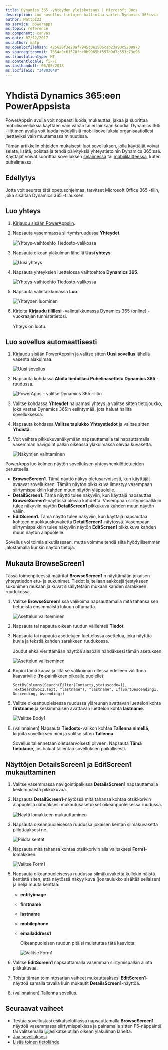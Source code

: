 ```yaml
---
title: Dynamics 365 -yhteyden yleiskatsaus | Microsoft Docs
description: Luo sovellus tietojen hallintaa varten Dynamics 365:ssä
author: Mattp123
ms.service: powerapps
ms.topic: reference
ms.component: canvas
ms.date: 07/12/2017
ms.author: matp
ms.openlocfilehash: 425620f3e20af7945c0e1506cab23a90c5209973
ms.sourcegitcommit: 7354a0c61578fcc0b9965bf557b9d7c553c73e96
ms.translationtype: HT
ms.contentlocale: fi-FI
ms.lasthandoff: 06/05/2018
ms.locfileid: "34803048"
---
```

# <a name="connect-to-dynamics-365-from-powerapps"></a>Yhdistä Dynamics 365:een PowerAppsista
PowerAppsin avulla voit nopeasti luoda, mukauttaa, jakaa ja suorittaa mobiilisovelluksia käyttäen vain vähän tai ei lainkaan koodia. Dynamics 365 -liittimen avulla voit luoda hyödyllisiä mobiilisovelluksia organisaatiollesi jaettaviksi vain muutamassa minuutissa.

Tämän artikkelin ohjeiden mukaisesti luot sovelluksen, jolla käyttäjät voivat selata, lisätä, poistaa ja tehdä päivityksiä yhteystietoihin Dynamics 365:ssä. Käyttäjät voivat suorittaa sovelluksen [selaimessa](../../../user/run-app-browser.md) tai [mobiililaitteessa](../../../user/run-app-client.md), kuten puhelimessa.

## <a name="prerequisite"></a>Edellytys
Jotta voit seurata tätä opetusohjelmaa, tarvitset Microsoft Office 365 -tilin, joka sisältää Dynamics 365 -tilauksen.

## <a name="create-a-connection"></a>Luo yhteys
1. [Kirjaudu sisään PowerAppsiin](https://web.powerapps.com/).
2. Napsauta vasemmassa siirtymisruudussa **Yhteydet**.
   
    ![Yhteys-vaihtoehto Tiedosto-valikossa](./media/connection-dynamics-crmonline/file-connections.png)
3. Napsauta oikean yläkulman lähellä **Uusi yhteys**.
   
    ![Uusi yhteys](./media/connection-dynamics-crmonline/new-connection.png)
4. Napsauta yhteyksien luettelossa vaihtoehtoa **Dynamics 365**.
   
    ![Yhteys-vaihtoehto Tiedosto-valikossa](./media/connection-dynamics-crmonline/connection-d365.png)
5. Napsauta valintaikkunassa **Luo**.
   
    ![Yhteyden luominen](./media/connection-dynamics-crmonline/create-connection.png)
6. Kirjoita **Kirjaudu tilillesi** -valintaikkunassa Dynamics 365 (online) -vuokraajan tunnistetietosi.
   
    Yhteys on luotu.

## <a name="generate-an-app-automatically"></a>Luo sovellus automaattisesti
1. [Kirjaudu sisään PowerAppsiin](https://web.powerapps.com/) ja valitse sitten **Uusi sovellus** lähellä vasenta alakulmaa.
   
    ![Uusi sovellus](./media/connection-dynamics-crmonline/new-app.png)
2. Napsauta kohdassa **Aloita tiedoillasi** **Puhelinasettelu** **Dynamics 365** -ruudussa.
   
    ![PowerApps – valitse Dynamics 365 -liitin](./media/connection-dynamics-crmonline/phonelayout.png)
3. Valitse kohdassa **Yhteydet** haluamasi yhteys ja valitse sitten tietojoukko, joka vastaa Dynamics 365:n esiintymää, jota haluat hallita sovelluksessa.
4. Napsauta kohdassa **Valitse taulukko** **Yhteystiedot** ja valitse sitten **Yhdistä**.
5. Voit vaihtaa pikkukuvanäkymään napsauttamalla tai napauttamalla vasemman navigointipalkin oikeassa yläkulmassa olevaa kuvaketta.
   
    ![Näkymien vaihtaminen](./media/connection-dynamics-crmonline/toggle-view.png)

PowerApps luo kolmen näytön sovelluksen yhteyshenkilötietueiden perusteella.

* **BrowseScreen1**. Tämä näyttö näkyy oletusarvoisesti, kun käyttäjät avaavat sovelluksen. Tämän näytön pikkukuva ilmestyy vasempaan siirtymispalkkiin kahden muun näytön yläpuolelle.
* **DetailScreen1**. Tämä näyttö tulee näkyviin, kun käyttäjä napsauttaa **BrowseScreen1**-näytössä olevaa kohdetta.  Vasempaan siirtymispalkkiin tulee näkyviin näytön **DetailScreen1** pikkukuva kahden muun näytön väliin.
* **EditScreen1**. Tämä näyttö tulee näkyviin, kun käyttäjä napsauttaa kohteen muokkauskuvaketta **DetailScreen1**-näytössä. Vasempaan siirtymispalkkiin tulee näkyviin näytön **EditScreen1** pikkukuva kahden muun näytön alapuolelle.

Sovellus voi toimia alkutilassaan, mutta voimme tehdä siitä hyödyllisemmän jalostamalla kunkin näytön tietoja.

## <a name="customize-browsescreen1"></a>Mukauta BrowseScreen1
Tässä toimenpiteessä määrität **BrowseScreen1**:n näyttämään jokaisen yhteystiedon etu- ja sukunimet. Tiedot lajitellaan aakkosjärjestykseen sukunimen mukaan ja kuvat sisällytetään mukaan kahden sarakkeen ruudukossa.

1. Valitse **BrowseScreen1**:ssä valikoima napsauttamalla mitä tahansa sen tietueista ensimmäistä lukuun ottamatta.
   
    ![Asettelun valitseminen](./media/connection-dynamics-crmonline/select-gallery.png)
2. Napsauta tai napauta oikean ruudun välilehteä **Tiedot**.
3. Napsauta tai napauta asettelujen luettelossa asettelua, joka näyttää kuvia ja tekstiä kahden sarakkeen ruudukossa.
   
    Joudut ehkä vierittämään näyttöä alaspäin nähdäksesi tämän asetuksen.
   
    ![Asettelun valitseminen](./media/connection-dynamics-crmonline/select-layout.png)
4. Kopioi tämä kaava ja liitä se valikoiman ollessa edelleen valittuna kaavariville (**fx**-painikkeen oikealle puolelle):
   
    `SortByColumns(Search(Filter(Contacts,statuscode=1), TextSearchBox1.Text, "lastname"), "lastname", If(SortDescending1, Descending, Ascending))`
5. Valitse oikeanpuoleisessa ruudussa yläreunan avattavan luettelon kohta **firstname** ja keskimmäisen avattavan luettelon kohta **lastname**.
   
    ![Valitse Body1](./media/connection-dynamics-crmonline/firstname-lastname.png)
6. (valinnainen) Napsauta **Tiedosto**-valikon kohtaa **Tallenna nimellä**, kirjoita sovelluksen nimi ja valitse sitten **Tallenna**.
   
    Sovellus tallennetaan oletusarvoisesti pilveen. Napsauta **Tämä tietokone**, jos haluat tallentaa sovelluksen paikallisesti.

## <a name="customize-detailsscreen1-and-editscreen1"></a>Näyttöjen DetailsScreen1 ja EditScreen1 mukauttaminen
1. Valitse vasemmassa navigointipalkissa **DetailsScreen1** napsauttamalla keskimmäistä pikkukuvaa.
2. Napsauta **DetailScreen1**-näytössä mitä tahansa kohtaa otsikkorivin alapuolella nähdäksesi mukautusasetukset oikeanpuoleisessa ruudussa.
   
    ![Näytä lomakkeen mukauttaminen](./media/connection-dynamics-crmonline/show-customization.png)
3. Napsauta oikeanpuoleisessa ruudussa jokaisen kentän silmäkuvaketta piilottaaksesi ne.
   
    ![Piilota kentät](./media/connection-dynamics-crmonline/hide-field.png)
4. Napsauta mitä tahansa kohtaa otsikkorivin alla valitaksesi **Form1**-lomakkeen.
   
    ![Valitse Form1](./media/connection-dynamics-crmonline/select-form1.png)
5. Napsauta oikeanpuoleisessa ruudussa silmäkuvaketta kullekin näistä kentistä siten, että näytössä näkyy kuva (jos taulukko sisältää sellaisen) ja neljä muuta kenttää:
   
   * **entityimage**
   * **firstname**
   * **lastname**
   * **mobilephone**
   * **emailaddress1**
     
     Oikeanpuoleisen ruudun pitäisi muistuttaa tätä kaaviota:
     
     ![Valitse Form1](./media/connection-dynamics-crmonline/show-fields.png)
6. Valitse **EditScreen1** napsauttamalla vasemman siirtymispalkin alinta pikkukuvaa.
7. Toista tämän toimintosarjan vaiheet mukauttaaksesi **EditScreen1**-näyttöä samalla tavalla kuin mukautit **DetailsScreen1**-näyttöä.
8. (valinnainen) Tallenna sovellus.

## <a name="next-steps"></a>Seuraavat vaiheet
* Testaa sovellustasi esikatselutilassa napsauttamalla **BrowseScreen1**-näyttöä vasemmassa siirtymispalkissa ja painamalla sitten F5-näppäintä tai valitsemalla ![esikatselutilan](./media/connection-dynamics-crmonline/runpowerapp.png) oikean yläkulman läheltä.
* [Jaa sovelluksesi](../share-app.md).
* [Lisää toinen tietolähde](../add-data-connection.md).

